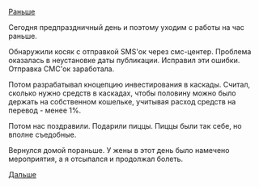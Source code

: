 [Раньше](2019.02.21.md)

Сегодня предпраздничный день и поэтому уходим с работы на час раньше.

Обнаружили косяк с отправкой SMS'ок через смс-центер. Проблема оказалась в неустановке даты публикации. Исправил эти ошибки. Отправка СМС'ок заработала.

Потом разрабатывал кноцепцию инвестирования в каскады. Считал, сколько нужно средств в каскадах, чтобы половину можно было держать на собственном кошельке, учитывая расход средств на перевод - менее 1%.

Потом нас поздравили. Подарили пиццы. Пиццы были так себе, но вполне съедобные.

Вернулся домой пораньше. У жены в этот день было намечено мероприятия, а я отсыпался и продолжал болеть.

 [Дальше](2019.02.23.md)